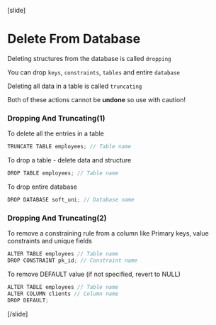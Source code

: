 [slide]

# Delete From Database

Deleting structures from the database is called `dropping`

You can drop `keys`, `constraints`, `tables` and entire `database`

Deleting all data in a table is called `truncating`

Both of these actions cannot be **undone** so use with caution!

### Dropping And Truncating(1)

To delete all the entries in a table

```java
TRUNCATE TABLE employees; // Table name
```

To drop a table - delete data and structure

```java
DROP TABLE employees; // Table name
```

To drop entire database

```java
DROP DATABASE soft_uni; // Database name
```

### Dropping And Truncating(2)

To remove a constraining rule from a column like Primary keys, value constraints and unique fields

```java
ALTER TABLE employees // Table name
DROP CONSTRAINT pk_id; // Constraint name
```

To remove DEFAULT value (if not specified, revert to NULL)

```java
ALTER TABLE employees // Table name
ALTER COLUMN clients // Column name
DROP DEFAULT;
```

[/slide]
